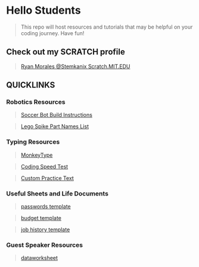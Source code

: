 # Hello Students

> This repo will host resources and tutorials that may be helpful on your coding journey. Have fun!

## Check out my SCRATCH profile

> [Ryan Morales @Stemkanix Scratch.MIT.EDU](https://scratch.mit.edu/users/stemkanix/)

## QUICKLINKS

### Robotics Resources

> [Soccer Bot Build Instructions](https://drive.google.com/file/d/18fN1Rpcv4x53_JIsmtP1LWJPCSrH6Wcm/view?usp=sharing)

> [Lego Spike Part Names List](https://le-www-live-s.legocdn.com/sc/media/files/support/spike-prime/le_spike_prime_set_element_overview_classroom_poster_18x24inch-a7ecd36fbf6d15fd4c7617f4cb882531.pdf)

### Typing Resources

> [MonkeyType](https://monkeytype.com/)

> [Coding Speed Test](https://codingspeedtest.com/)

> [Custom Practice Text](./coder_typing_practice_text.txt)

### Useful Sheets and Life Documents

> [passwords template](https://docs.google.com/spreadsheets/d/1yHJUUFWNPnvrJjZLeUNzL2YITsKs2_EQx_BiuDZDNXE/edit?usp=share_link)

> [budget template](https://docs.google.com/spreadsheets/d/1JMq53eOVOzEZFcczXrnuJyvGiy2ZwQwvJpS-UKr4Dgo/edit?usp=sharing)

> [job history template](https://docs.google.com/spreadsheets/d/1ho1bcackJ9EZKNRv86P0_5M0ylwRShMUS4bMs6u7iV8/edit?usp=sharing)

### Guest Speaker Resources

> [dataworksheet](https://bit.ly/2023wmdataworksheet)
